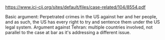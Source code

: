 https://www.icj-cij.org/sites/default/files/case-related/104/8554.pdf

Basic argument: Perpetrated crimes in the US against her and her people, and as such, the US has every right to try and sentence them under the US legal system.
Argument against Tehran: multiple countries involved, not parallel to the case at bar as it's addressing a different issue.

